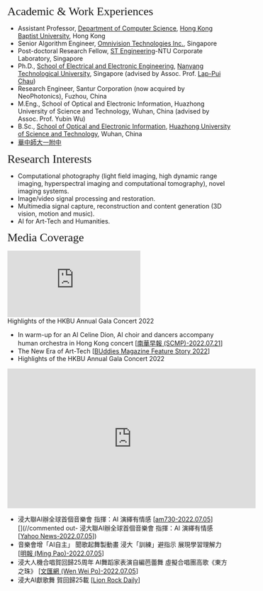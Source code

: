 
<p><span style="font-family:georgia,serif;"><span style="font-size:26px;">Academic & Work Experiences</span></span></p>

- Assistant Professor, [Department of Computer Science](https://www.comp.hkbu.edu.hk/), [Hong Kong Baptist University](https://www.hkbu.edu.hk/), Hong Kong
- Senior Algorithm Engineer, [Omnivision Technologies Inc.](https://www.ovt.com/), Singapore
- Post-doctoral Research Fellow, [ST Engineering](https://www.stengg.com/)-NTU Corporate Laboratory, Singapore
- Ph.D., [School of Electrical and Electronic Engineering](http://www.eee.ntu.edu.sg/), [Nanyang Technological University](http://www.eee.ntu.edu.sg/), Singapore (advised by Assoc. Prof. [Lap-Pui Chau](https://www.ntu.edu.sg/home/elpchau/))
- Research Engineer, Santur Corporation (now acquired by NeoPhotonics), Fuzhou, China
- M.Eng., School of Optical and Electronic Information, Huazhong University of Science and Technology, Wuhan, China (advised by Assoc. Prof. Yubin Wu)
- B.Sc., [School of Optical and Electronic Information](http://oei.hust.edu.cn/), [Huazhong University of Science and Technology](http://www.hust.edu.cn/), Wuhan, China
- [華中師大一附中](http://www.hzsdyfz.com.cn/Category_1/Index.aspx)

<p><span style="font-family:georgia,serif;"><span style="font-size:26px;">Research Interests</span></span></p>

- Computational photography (light field imaging, high dynamic range imaging, hyperspectral imaging and computational tomography), novel imaging systems.
- Image/video signal processing and restoration.
- Multimedia signal capture, reconstruction and content generation (3D vision, motion and music).
- AI for Art-Tech and Humanities.


<p><span style="font-family:georgia,serif;"><span style="font-size:26px;">Media Coverage</span></span></p>


<div class="col-sm-6 col-sm-offset-0 col-md-3 col-md-offset-0">
<iframe style="position: relative; width: 300;" src="https://www.youtube.com/embed/ukNg60OEH1Y" title="YouTube video player" frameborder="0" allow="accelerometer; autoplay; clipboard-write; encrypted-media; gyroscope; picture-in-picture" allowfullscreen></iframe>
<figcaption>Highlights of the HKBU Annual Gala Concert 2022</figcaption>
</div>

- In warm-up for an AI Celine Dion, AI choir and dancers accompany human orchestra in Hong Kong concert [[南華早報 (SCMP)-2022.07.21](https://www.scmp.com/lifestyle/arts-culture/article/3185916/warm-ai-celine-dion-ai-choir-and-dancers-accompany-human?module=perpetual_scroll_0&pgtype=article&campaign=3185916)]
- The New Era of Art-Tech [[BUddies Magazine Feature Story 2022](http://aao.hkbu.edu.hk/filemanager_zms/common/BUddies_Jun_2022/html5forpc.html?page=0)]  
- Highlights of the HKBU Annual Gala Concert 2022
<center><iframe width="560" height="315" src="https://www.youtube.com/embed/ukNg60OEH1Y" title="YouTube video player" frameborder="0" allow="accelerometer; autoplay; clipboard-write; encrypted-media; gyroscope; picture-in-picture" allowfullscreen></iframe></center>

- 浸大聯AI辦全球首個音樂會 指揮：AI 演繹有情感 [[am730-2022.07.05](https://frontend.am730.com.hk/%E6%9C%AC%E5%9C%B0/%E6%B5%B8%E5%A4%A7%E8%81%AFai%E8%BE%A6%E5%85%A8%E7%90%83%E9%A6%96%E5%80%8B%E9%9F%B3%E6%A8%82%E6%9C%83-%E6%8C%87%E6%8F%AE-ai-%E6%BC%94%E7%B9%B9%E6%9C%89%E6%83%85%E6%84%9F/327030)]  
[](//commented out- 浸大聯AI辦全球首個音樂會 指揮：AI 演繹有情感 [[Yahoo News-2022.07.05](https://hk.news.yahoo.com/%E6%B5%B8%E5%A4%A7%E8%81%AFai%E8%BE%A6%E5%85%A8%E7%90%83%E9%A6%96%E5%80%8B%E9%9F%B3%E6%A8%82%E6%9C%83-%E6%8C%87%E6%8F%AE-ai-%E6%BC%94%E7%B9%B9%E6%9C%89%E6%83%85%E6%84%9F-203110445.html)])  
- 音樂會增「AI自主」 聞歌起舞製動畫 浸大「訓練」避指示 展現學習理解力 [[明報 (Ming Pao)-2022.07.05](https://news.mingpao.com/pns/%e6%95%99%e8%82%b2/article/20220705/s00011/1656957849064/%e9%9f%b3%e6%a8%82%e6%9c%83%e5%a2%9e%e3%80%8cai%e8%87%aa%e4%b8%bb%e3%80%8d-%e8%81%9e%e6%ad%8c%e8%b5%b7%e8%88%9e%e8%a3%bd%e5%8b%95%e7%95%ab-%e6%b5%b8%e5%a4%a7%e3%80%8c%e8%a8%93%e7%b7%b4%e3%80%8d%e9%81%bf%e6%8c%87%e7%a4%ba-%e5%b1%95%e7%8f%be%e5%ad%b8%e7%bf%92%e7%90%86%e8%a7%a3%e5%8a%9b)]  
- 浸大人機合唱賀回歸25周年 AI舞蹈家表演自編芭蕾舞 虛擬合唱團高歌《東方之珠》 [[文匯網 (Wen Wei Po)-2022.07.05](https://www.wenweipo.com/a/202207/05/AP62c34fd3e4b033218a5600c5.html)]  
- 浸大AI獻歌舞 賀回歸25載 [[Lion Rock Daily](https://www.lionrockdaily.com/epaper/view/newsDetail/1544003583710728192.html)]  


